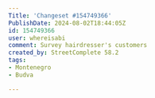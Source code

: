```yaml
---
Title: 'Changeset #154749366'
PublishDate: 2024-08-02T18:44:05Z
id: 154749366
user: whereisabi
comment: Survey hairdresser's customers
created_by: StreetComplete 58.2
tags:
- Montenegro
- Budva

---
```

